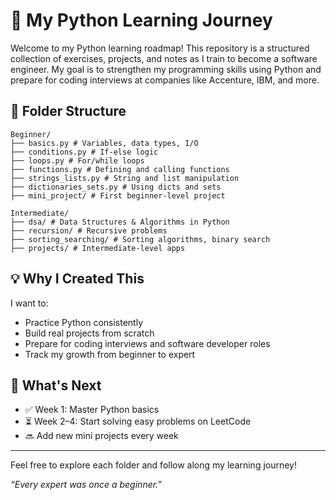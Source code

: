 # 🐍 My Python Learning Journey

Welcome to my Python learning roadmap! This repository is a structured collection of exercises, projects, and notes as I train to become a software engineer. My goal is to strengthen my programming skills using Python and prepare for coding interviews at companies like Accenture, IBM, and more.

## 📁 Folder Structure

```
Beginner/
├── basics.py # Variables, data types, I/O
├── conditions.py # If-else logic
├── loops.py # For/while loops
├── functions.py # Defining and calling functions
├── strings_lists.py # String and list manipulation
├── dictionaries_sets.py # Using dicts and sets
├── mini_project/ # First beginner-level project

Intermediate/
├── dsa/ # Data Structures & Algorithms in Python
├── recursion/ # Recursive problems
├── sorting_searching/ # Sorting algorithms, binary search
├── projects/ # Intermediate-level apps
```

## 💡 Why I Created This
I want to:
- Practice Python consistently
- Build real projects from scratch
- Prepare for coding interviews and software developer roles
- Track my growth from beginner to expert

## 🚀 What's Next
- ✅ Week 1: Master Python basics
- ⏳ Week 2–4: Start solving easy problems on LeetCode
- 🔜 Add new mini projects every week

---

Feel free to explore each folder and follow along my learning journey!

_“Every expert was once a beginner.”_
